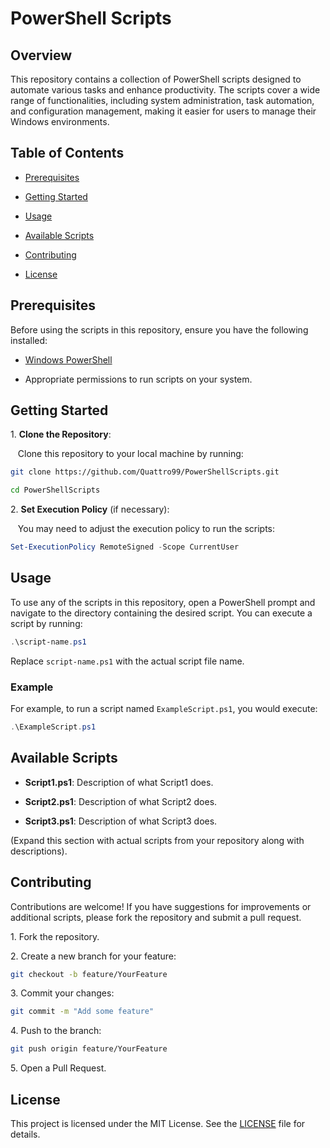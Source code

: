 # PowerShell Scripts

## Overview

This repository contains a collection of PowerShell scripts designed to automate various tasks and enhance productivity. The scripts cover a wide range of functionalities, including system administration, task automation, and configuration management, making it easier for users to manage their Windows environments.

## Table of Contents

- [Prerequisites](#prerequisites)

- [Getting Started](#getting-started)

- [Usage](#usage)

- [Available Scripts](#available-scripts)

- [Contributing](#contributing)

- [License](#license)

## Prerequisites

Before using the scripts in this repository, ensure you have the following installed:

- [Windows PowerShell](https://docs.microsoft.com/en-us/powershell/scripting/install/installing-powershell)

- Appropriate permissions to run scripts on your system.

## Getting Started

1\. **Clone the Repository**:

   Clone this repository to your local machine by running:

```bash
git clone https://github.com/Quattro99/PowerShellScripts.git

cd PowerShellScripts
```

2\. **Set Execution Policy** (if necessary):

   You may need to adjust the execution policy to run the scripts:

```powershell
Set-ExecutionPolicy RemoteSigned -Scope CurrentUser
```

## Usage

To use any of the scripts in this repository, open a PowerShell prompt and navigate to the directory containing the desired script. You can execute a script by running:

```powershell
.\script-name.ps1
```

Replace `script-name.ps1` with the actual script file name.

### Example

For example, to run a script named `ExampleScript.ps1`, you would execute:

```powershell
.\ExampleScript.ps1
```

## Available Scripts

- **Script1.ps1**: Description of what Script1 does.

- **Script2.ps1**: Description of what Script2 does.

- **Script3.ps1**: Description of what Script3 does.

(Expand this section with actual scripts from your repository along with descriptions).

## Contributing

Contributions are welcome! If you have suggestions for improvements or additional scripts, please fork the repository and submit a pull request.

1\. Fork the repository.

2\. Create a new branch for your feature:

```bash
git checkout -b feature/YourFeature
```

3\. Commit your changes:

```bash
git commit -m "Add some feature"
```

4\. Push to the branch:

```bash
git push origin feature/YourFeature
```

5\. Open a Pull Request.

## License

This project is licensed under the MIT License. See the [LICENSE](LICENSE) file for details.

